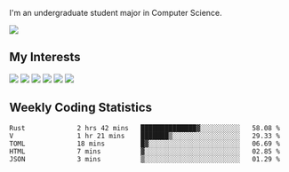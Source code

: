 I'm an undergraduate student major in Computer Science.

![](https://github-readme-stats.vercel.app/api?username=littzhch&theme=radical)

## My Interests

![](https://img.shields.io/badge/Python-3776AB?style=flat&labelColor=FFD43B&logoColor=3776AB&logo=python)
![](https://img.shields.io/badge/C-00599C?style=flat&labelColor=01427d&logoColor=6295cb&logo=c)
![](https://img.shields.io/badge/Rust-ffffff?style=flat&labelColor=ffffff&logoColor=000000&logo=rust)
![](https://img.shields.io/badge/LaTeX-008080?style=flat&labelColor=eeece5&logoColor=008080&logo=latex)
![](https://img.shields.io/badge/OpenGL-5487b2?style=flat&labelColor=ffffff&logoColor=5487b2&logo=opengl)
![](https://img.shields.io/badge/archlinux-1793d1?style=flat&labelColor=333333&logoColor=1793d1&logo=archlinux)

## Weekly Coding Statistics
<!--START_SECTION:waka-->

```text
Rust             2 hrs 42 mins   ██████████████▓░░░░░░░░░░   58.08 %
V                1 hr 21 mins    ███████▒░░░░░░░░░░░░░░░░░   29.33 %
TOML             18 mins         █▓░░░░░░░░░░░░░░░░░░░░░░░   06.69 %
HTML             7 mins          ▓░░░░░░░░░░░░░░░░░░░░░░░░   02.85 %
JSON             3 mins          ▒░░░░░░░░░░░░░░░░░░░░░░░░   01.29 %
```

<!--END_SECTION:waka-->

